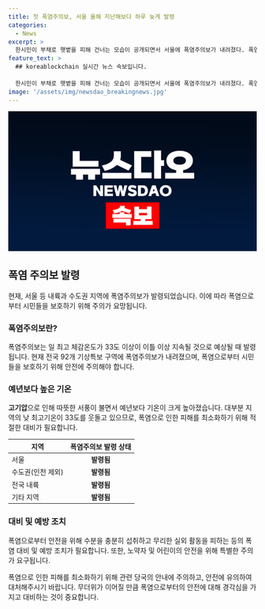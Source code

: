 ```yaml
---
title: 첫 폭염주의보, 서울 올해 지난해보다 하루 늦게 발령
categories:
  - News
excerpt: >
  한시민이 부채로 햇볕을 피해 건너는 모습이 공개되면서 서울에 폭염주의보가 내려졌다. 폭염주의보는 최고 체감온도가 33도 이상이 이틀 이상 예상될 때 발령되며, 현재 전국 92개 기상특보 구역에 내려졌다. 대부분의 지역에서 낮 최고기온이 33도를 웃돌며, 무더위가 계속될 전망이다.
feature_text: >
  ## koreablockchain 실시간 뉴스 속보입니다.

  한시민이 부채로 햇볕을 피해 건너는 모습이 공개되면서 서울에 폭염주의보가 내려졌다. 폭염주의보는 최고 체감온도가 33도 이상이 이틀 이상 예상될 때 발령되며, 현재 전국 92개 기상특보 구역에 내려졌다. 대부분의 지역에서 낮 최고기온이 33도를 웃돌며, 무더위가 계속될 전망이다.
image: '/assets/img/newsdao_breakingnews.jpg'
---
```


<p><img src="/assets/img/newsdao_breakingnews.jpg" alt="koreablockchain 속보" /></p>

<h2 data-ke-size="size26">폭염 주의보 발령</h2>

<p data-ke-size="size16">현재, 서울 등 내륙과 수도권 지역에 폭염주의보가 발령되었습니다. 이에 따라 폭염으로부터 시민들을 보호하기 위해 주의가 요망됩니다.</p>

<h3>폭염주의보란?</h3>

<p data-ke-size="size16">폭염주의보는 일 최고 체감온도가 33도 이상이 이틀 이상 지속될 것으로 예상될 때 발령됩니다. 현재 전국 92개 기상특보 구역에 폭염주의보가 내려졌으며, 폭염으로부터 시민들을 보호하기 위해 안전에 주의해야 합니다.</p>

<h3>예년보다 높은 기온</h3>

<p data-ke-size="size16"><b>고기압</b>으로 인해 따뜻한 서풍이 불면서 예년보다 기온이 크게 높아졌습니다. 대부분 지역의 낮 최고기온이 33도를 웃돌고 있으므로, 폭염으로 인한 피해를 최소화하기 위해 적절한 대비가 필요합니다.</p>

<table>
<thead>
<tr>
<th>지역</th>
<th>폭염주의보 발령 상태</th>
</tr>
</thead>
<tbody>
<tr>
<td>서울</td>
<td style="text-align: center; height: 17px;"><b>발령됨</b></td>
</tr>
<tr>
<td>수도권(인천 제외)</td>
<td style="text-align: center; height: 17px;"><b>발령됨</b></td>
</tr>
<tr>
<td>전국 내륙</td>
<td style="text-align: center; height: 17px;"><b>발령됨</b></td>
</tr>
<tr>
<td>기타 지역</td>
<td style="text-align: center; height: 17px;"><b>발령됨</b></td>
</tr>
</tbody>
</table>

<h3>대비 및 예방 조치</h3>

<p data-ke-size="size16">폭염으로부터 안전을 위해 수분을 충분히 섭취하고 무리한 실외 활동을 피하는 등의 폭염 대비 및 예방 조치가 필요합니다. 또한, 노약자 및 어린이의 안전을 위해 특별한 주의가 요구됩니다.</p>

<p data-ke-size="size16">폭염으로 인한 피해를 최소화하기 위해 관련 당국의 안내에 주의하고, 안전에 유의하여 대처해주시기 바랍니다. 무더위가 이어질 만큼 폭염으로부터의 안전에 대해 경각심을 가지고 대비하는 것이 중요합니다.</p>

